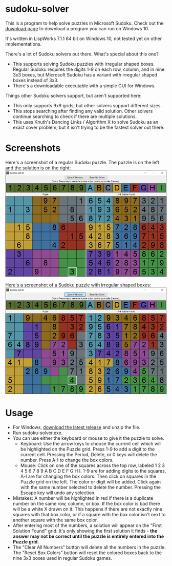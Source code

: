 # sudoku-solver
This is a program to help solve puzzles in Microsoft Sudoku. Check out the
[download page](https://github.com/mchung94/sudoku-solver/releases)
to download a program you can run on Windows 10.

It's written in LispWorks 7.1.1 64 bit on Windows 10, not tested yet on other implementations.

There's a lot of Sudoku solvers out there. What's special about this one?
- This supports solving Sudoku puzzles with irregular shaped boxes. Regular Sudoku requires the digits 1-9 on each
  row, column, and in nine 3x3 boxes, but Microsoft Sudoku has a variant with irregular shaped boxes instead of 3x3.
- There's a downloadable executable with a simple GUI for Windows.

Things other Sudoku solvers support, but aren't supported here:
- This only supports 9x9 grids, but other solvers support different sizes.
- This stops searching after finding any valid solution. Other solvers continue searching to check if there are
  multiple solutions.
- This uses Knuth's Dancing Links / Algorithm X to solve Sudoku as an exact cover problem, but it isn't trying to be
  the fastest solver out there.

# Screenshots
Here's a screenshot of a regular Sudoku puzzle.  The puzzle is on the left and the solution is on the right:
![Regular Sudoku Screenshot](screenshots/regular-screenshot.png)

Here's a screenshot of a Sudoku puzzle with irregular shaped boxes:
![Sudoku with Irregular Boxes Screenshot](screenshots/irregular-boxes-screenshot.png)

# Usage
- For Windows, [download the latest release](https://github.com/mchung94/sudoku-solver/releases) and unzip the file.
- Run sudoku-solver.exe.
- You can use either the keyboard or mouse to give it the puzzle to solve.
  - Keyboard: Use the arrow keys to choose the current cell which will be highlighted on the Puzzle grid.
    Press 1-9 to add a digit to the current cell.  Pressing the Period, Delete, or 0 keys will delete the number.
    Press A-I to change the box colors.
  - Mouse: Click on one of the squares across the top row, labeled 1 2 3 4 5 6 7 8 9 A B C D E F G H I.
    1-9 are for adding digits to the squares, A-I are for changing the box colors.
    Then click on squares in the Puzzle grid on the left. The color or digit will be added. Click again with the
    same number selected to delete the number. Pressing the Escape key will undo any selection.
- Mistakes: A number will be highlighted in red if there is a duplicate number on the same row, column, or box.
  If the box color is bad there will be a white X drawn on it.  This happens if there are not exactly nine squares
  with that box color, or if a square with the box color isn't next to another square with the same box color.
- After entering most of the numbers, a solution will appear on the "First Solution Found" grid. It's only showing
  the first solution it finds - **the answer may not be correct until the puzzle is entirely entered into the Puzzle
  grid.**
- The "Clear All Numbers" button will delete all the numbers in the puzzle.  The "Reset Box Colors" button will
  reset the colored boxes back to the nine 3x3 boxes used in regular Sudoku games. 
